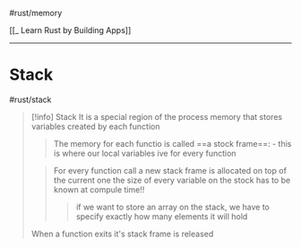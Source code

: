#rust/memory 

[[_ Learn Rust by Building Apps]]

-------

# Stack
#rust/stack  

>[!info] Stack
>It is a special region of the process memory that stores variables created by each function
> > The memory for each functio is called ==a stock frame==:
> > 	- this is where our local variables ive for every function
>  
>  > For every function call a new stack frame is allocated on top of the current one
> the size of every variable on the stock has to be known at compule time!!
> > > if we want to store an array on the stack, we have to specify exactly how many elements it will hold
> > 
> 
> When a function exits it's stack frame is released


> 














